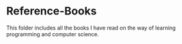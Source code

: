 # Reference-Books


This folder includes all the books I have read on the way of learning programming and computer science.

